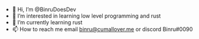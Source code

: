 - 👋 Hi, I’m @BinruDoesDev
- 👀 I’m interested in learning low level programming and rust
- 🌱 I’m currently learning rust 
- 📫 How to reach me email binru@cumallover.me or discord Binru#0090











